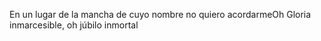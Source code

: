 En un lugar de la mancha de cuyo nombre no quiero acordarmeOh Gloria inmarcesible, oh júbilo inmortal
